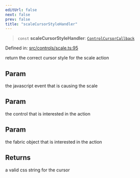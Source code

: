 ```yaml
---
editUrl: false
next: false
prev: false
title: "scaleCursorStyleHandler"
---
```


> `const` **scaleCursorStyleHandler**: [`ControlCursorCallback`](/api/type-aliases/controlcursorcallback/)

Defined in: [src/controls/scale.ts:95](https://github.com/fabricjs/fabric.js/blob/e114448a1bce9b68a3e1bba337bc0c83a35c1aa5/src/controls/scale.ts#L95)

return the correct cursor style for the scale action

## Param

the javascript event that is causing the scale

## Param

the control that is interested in the action

## Param

the fabric object that is interested in the action

## Returns

a valid css string for the cursor
